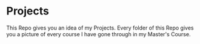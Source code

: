 # Projects
This Repo gives you an idea of my Projects.
Every folder of this Repo gives you a picture of every course I have gone through in my Master's Course.
